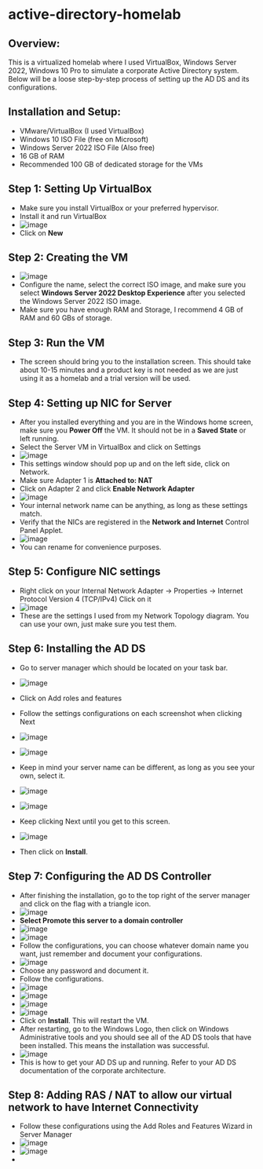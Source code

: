 # active-directory-homelab

## Overview:
This is a virtualized homelab where I used VirtualBox, Windows Server 2022, Windows 10 Pro to simulate a corporate Active Directory system. Below will be a loose step-by-step process of setting up the AD DS and its configurations.

## Installation and Setup:
- VMware/VirtualBox (I used VirtualBox)
- Windows 10 ISO File (free on Microsoft)
- Windows Server 2022 ISO File (Also free)
- 16 GB of RAM
- Recommended 100 GB of dedicated storage for the VMs

## Step 1: Setting Up VirtualBox
- Make sure you install VirtualBox or your preferred hypervisor.
- Install it and run VirtualBox
- ![image](https://github.com/user-attachments/assets/38f7088c-6351-4576-acad-d9a8c516d07f)
- Click on **New**

## Step 2: Creating the VM
- ![image](https://github.com/user-attachments/assets/0e9d7ad6-e982-4610-9e4c-7888f9ca37f2)
- Configure the name, select the correct ISO image, and make sure you select **Windows Server 2022 Desktop Experience** after you selected the Windows Server 2022 ISO image.
- Make sure you have enough RAM and Storage, I recommend 4 GB of RAM and 60 GBs of storage.

## Step 3: Run the VM
- The screen should bring you to the installation screen. This should take about 10-15 minutes and a product key is not needed as we are just using it as a homelab and a trial version will be used.

## Step 4: Setting up NIC for Server
- After you installed everything and you are in the Windows home screen, make sure you **Power Off** the VM. It should not be in a **Saved State** or left running.
- Select the Server VM in VirtualBox and click on Settings
- ![image](https://github.com/user-attachments/assets/be81fc6c-84c6-4c7c-94a7-818d5af7f137)
- This settings window should pop up and on the left side, click on Network.
- Make sure Adapter 1 is **Attached to: NAT**
- Click on Adapter 2 and click **Enable Network Adapter**
- ![image](https://github.com/user-attachments/assets/8088ab03-caf2-42a7-a791-9b11c40b8e38)
- Your internal network name can be anything, as long as these settings match.
- Verify that the NICs are registered in the **Network and Internet** Control Panel Applet.
- ![image](https://github.com/user-attachments/assets/67bb52e4-766c-4ba5-8075-744a4e5446d3)
- You can rename for convenience purposes.
## Step 5: Configure NIC settings
- Right click on your Internal Network Adapter -> Properties -> Internet Protocol Version 4 (TCP/IPv4) Click on it
- ![image](https://github.com/user-attachments/assets/5e75eb23-1880-4ed5-bd28-734f7fbb54bc)
- These are the settings I used from my Network Topology diagram. You can use your own, just make sure you test them.

## Step 6: Installing the AD DS
- Go to server manager which should be located on your task bar.
- ![image](https://github.com/user-attachments/assets/3b0c70cb-155f-450d-b690-ce9fcf61781f)
- Click on Add roles and features
- Follow the settings configurations on each screenshot when clicking Next
- ![image](https://github.com/user-attachments/assets/9bf871a8-008a-4e89-9972-f5c178b4d0fd)
- ![image](https://github.com/user-attachments/assets/d0c90981-8cea-47eb-8492-429796030b14)
- Keep in mind your server name can be different, as long as you see your own, select it.
- ![image](https://github.com/user-attachments/assets/04efc61d-d52a-4e18-82ff-1e6ee54eb20b)
- ![image](https://github.com/user-attachments/assets/d73bc153-1c1a-4131-82aa-9f4358d82fa7)

- Keep clicking Next until you get to this screen.
- ![image](https://github.com/user-attachments/assets/9c205891-307e-4ee5-8145-bff97dbef74d)
- Then click on **Install**.

## Step 7: Configuring the AD DS Controller
- After finishing the installation, go to the top right of the server manager and click on the flag with a triangle icon.
- ![image](https://github.com/user-attachments/assets/ac0af2d8-ed03-4ca0-8978-b3ca4b9dde30)
- **Select Promote this server to a domain controller**
- ![image](https://github.com/user-attachments/assets/6b5eff0b-570b-430f-8978-e1fee5a91b33)
- ![image](https://github.com/user-attachments/assets/3c3cc07b-0da0-4460-9780-c6e5c9841baf)
- Follow the configurations, you can choose whatever domain name you want, just remember and document your configurations.
- ![image](https://github.com/user-attachments/assets/c1534fcd-2255-4605-b9e5-76889ef21238)
- Choose any password and document it.
- Follow the configurations.
- ![image](https://github.com/user-attachments/assets/1a886d57-0ee5-4140-9d39-44471288da65)
- ![image](https://github.com/user-attachments/assets/9e031b8a-d5c8-48d4-8e85-a76ccace4f6c)
- ![image](https://github.com/user-attachments/assets/74fd9633-4991-4800-a342-ec868cfddc97)
- ![image](https://github.com/user-attachments/assets/6e64fbf7-a12b-4191-9188-e413cc88a71d)
- Click on **Install**. This will restart the VM.
- After restarting, go to the Windows Logo, then click on Windows Administrative tools and you should see all of the AD DS tools that have been installed. This means the installation was successful.
- ![image](https://github.com/user-attachments/assets/aa9dad9e-67bb-4678-bd8b-37bf046f76f1)
- This is how to get your AD DS up and running. Refer to your AD DS documentation of the corporate architecture.

## Step 8: Adding RAS / NAT to allow our virtual network to have Internet Connectivity
- Follow these configurations using the Add Roles and Features Wizard in Server Manager
- ![image](https://github.com/user-attachments/assets/f5ac0e03-b009-4085-a3c8-f2bf1793c32a)
- ![image](https://github.com/user-attachments/assets/f15c864d-6fcb-459d-9147-10a35884582b)
- 




